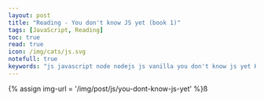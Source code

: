 ```yaml
---
layout: post
title: "Reading - You don't know JS yet (book 1)"
tags: [JavaScript, Reading]
toc: true
read: true
icon: /img/cats/js.svg
notefull: true
keywords: "js javascript node nodejs js vanilla you don't know js yet Kyle Simpson"
---
```


{% assign img-url = '/img/post/js/you-dont-know-js-yet' %}ß
